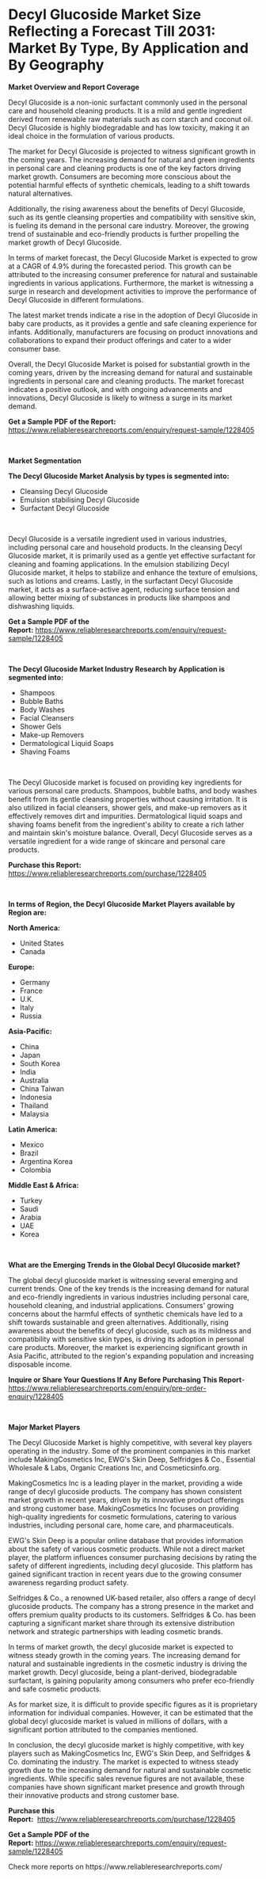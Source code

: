 <p><h1>Decyl Glucoside Market Size Reflecting a Forecast Till 2031: Market By Type, By Application and By Geography</h1></p><p><strong>Market Overview and Report Coverage</strong></p>
<p><p>Decyl Glucoside is a non-ionic surfactant commonly used in the personal care and household cleaning products. It is a mild and gentle ingredient derived from renewable raw materials such as corn starch and coconut oil. Decyl Glucoside is highly biodegradable and has low toxicity, making it an ideal choice in the formulation of various products.</p><p>The market for Decyl Glucoside is projected to witness significant growth in the coming years. The increasing demand for natural and green ingredients in personal care and cleaning products is one of the key factors driving market growth. Consumers are becoming more conscious about the potential harmful effects of synthetic chemicals, leading to a shift towards natural alternatives.</p><p>Additionally, the rising awareness about the benefits of Decyl Glucoside, such as its gentle cleansing properties and compatibility with sensitive skin, is fueling its demand in the personal care industry. Moreover, the growing trend of sustainable and eco-friendly products is further propelling the market growth of Decyl Glucoside.</p><p>In terms of market forecast, the Decyl Glucoside Market is expected to grow at a CAGR of 4.9% during the forecasted period. This growth can be attributed to the increasing consumer preference for natural and sustainable ingredients in various applications. Furthermore, the market is witnessing a surge in research and development activities to improve the performance of Decyl Glucoside in different formulations.</p><p>The latest market trends indicate a rise in the adoption of Decyl Glucoside in baby care products, as it provides a gentle and safe cleaning experience for infants. Additionally, manufacturers are focusing on product innovations and collaborations to expand their product offerings and cater to a wider consumer base.</p><p>Overall, the Decyl Glucoside Market is poised for substantial growth in the coming years, driven by the increasing demand for natural and sustainable ingredients in personal care and cleaning products. The market forecast indicates a positive outlook, and with ongoing advancements and innovations, Decyl Glucoside is likely to witness a surge in its market demand.</p></p>
<p><strong>Get a Sample PDF of the Report:</strong> <a href="https://www.reliableresearchreports.com/enquiry/request-sample/1228405">https://www.reliableresearchreports.com/enquiry/request-sample/1228405</a></p>
<p>&nbsp;</p>
<p><strong>Market Segmentation</strong></p>
<p><strong>The Decyl Glucoside Market Analysis by types is segmented into:</strong></p>
<p><ul><li>Cleansing Decyl Glucoside</li><li>Emulsion stabilising Decyl Glucoside</li><li>Surfactant Decyl Glucoside</li></ul></p>
<p>&nbsp;</p>
<p><p>Decyl Glucoside is a versatile ingredient used in various industries, including personal care and household products. In the cleansing Decyl Glucoside market, it is primarily used as a gentle yet effective surfactant for cleaning and foaming applications. In the emulsion stabilizing Decyl Glucoside market, it helps to stabilize and enhance the texture of emulsions, such as lotions and creams. Lastly, in the surfactant Decyl Glucoside market, it acts as a surface-active agent, reducing surface tension and allowing better mixing of substances in products like shampoos and dishwashing liquids.</p></p>
<p><strong>Get a Sample PDF of the Report:</strong>&nbsp;<a href="https://www.reliableresearchreports.com/enquiry/request-sample/1228405">https://www.reliableresearchreports.com/enquiry/request-sample/1228405</a></p>
<p>&nbsp;</p>
<p><strong>The Decyl Glucoside Market Industry Research by Application is segmented into:</strong></p>
<p><ul><li>Shampoos</li><li>Bubble Baths</li><li>Body Washes</li><li>Facial Cleansers</li><li>Shower Gels</li><li>Make-up Removers</li><li>Dermatological Liquid Soaps</li><li>Shaving Foams</li></ul></p>
<p>&nbsp;</p>
<p><p>The Decyl Glucoside market is focused on providing key ingredients for various personal care products. Shampoos, bubble baths, and body washes benefit from its gentle cleansing properties without causing irritation. It is also utilized in facial cleansers, shower gels, and make-up removers as it effectively removes dirt and impurities. Dermatological liquid soaps and shaving foams benefit from the ingredient's ability to create a rich lather and maintain skin's moisture balance. Overall, Decyl Glucoside serves as a versatile ingredient for a wide range of skincare and personal care products.</p></p>
<p><strong>Purchase this Report:</strong>&nbsp; <a href="https://www.reliableresearchreports.com/purchase/1228405">https://www.reliableresearchreports.com/purchase/1228405</a></p>
<p>&nbsp;</p>
<p><strong>In terms of Region, the Decyl Glucoside Market Players available by Region are:</strong></p>
<p>
    <p> <strong> North America: </strong>
        <ul>
            <li>United States</li>
            <li>Canada</li>
        </ul>
        </p> 
    <p> <strong> Europe: </strong>
        <ul>
            <li>Germany</li>
            <li>France</li>
            <li>U.K.</li>
            <li>Italy</li>
            <li>Russia</li>
        </ul>
        </p> 
    <p> <strong> Asia-Pacific: </strong>
        <ul>
            <li>China</li>
            <li>Japan</li>
            <li>South Korea</li>
            <li>India</li>
            <li>Australia</li>
            <li>China Taiwan</li>
            <li>Indonesia</li>
            <li>Thailand</li>
            <li>Malaysia</li>
        </ul>
        </p> 
    <p> <strong> Latin America: </strong>
        <ul>
            <li>Mexico</li>
            <li>Brazil</li>
            <li>Argentina Korea</li>
            <li>Colombia</li>
        </ul>
        </p> 
    <p> <strong> Middle East & Africa: </strong>
        <ul>
            <li>Turkey</li>
            <li>Saudi</li>
            <li>Arabia</li>
            <li>UAE</li>
            <li>Korea</li>
        </ul>
    </p>
    </p>
<p>&nbsp;</p>
<p><strong>What are the Emerging Trends in the Global Decyl Glucoside market?</strong></p>
<p><p>The global decyl glucoside market is witnessing several emerging and current trends. One of the key trends is the increasing demand for natural and eco-friendly ingredients in various industries including personal care, household cleaning, and industrial applications. Consumers' growing concerns about the harmful effects of synthetic chemicals have led to a shift towards sustainable and green alternatives. Additionally, rising awareness about the benefits of decyl glucoside, such as its mildness and compatibility with sensitive skin types, is driving its adoption in personal care products. Moreover, the market is experiencing significant growth in Asia Pacific, attributed to the region's expanding population and increasing disposable income.</p></p>
<p><strong>Inquire or Share Your Questions If Any Before Purchasing This Report</strong>- <a href="https://www.reliableresearchreports.com/enquiry/pre-order-enquiry/1228405">https://www.reliableresearchreports.com/enquiry/pre-order-enquiry/1228405</a></p>
<p>&nbsp;</p>
<p><strong>Major Market Players</strong></p>
<p><p>The Decyl Glucoside Market is highly competitive, with several key players operating in the industry. Some of the prominent companies in this market include MakingCosmetics Inc, EWG's Skin Deep, Selfridges & Co., Essential Wholesale & Labs, Organic Creations Inc, and Cosmeticsinfo.org.</p><p>MakingCosmetics Inc is a leading player in the market, providing a wide range of decyl glucoside products. The company has shown consistent market growth in recent years, driven by its innovative product offerings and strong customer base. MakingCosmetics Inc focuses on providing high-quality ingredients for cosmetic formulations, catering to various industries, including personal care, home care, and pharmaceuticals.</p><p>EWG's Skin Deep is a popular online database that provides information about the safety of various cosmetic products. While not a direct market player, the platform influences consumer purchasing decisions by rating the safety of different ingredients, including decyl glucoside. This platform has gained significant traction in recent years due to the growing consumer awareness regarding product safety.</p><p>Selfridges & Co., a renowned UK-based retailer, also offers a range of decyl glucoside products. The company has a strong presence in the market and offers premium quality products to its customers. Selfridges & Co. has been capturing a significant market share through its extensive distribution network and strategic partnerships with leading cosmetic brands.</p><p>In terms of market growth, the decyl glucoside market is expected to witness steady growth in the coming years. The increasing demand for natural and sustainable ingredients in the cosmetic industry is driving the market growth. Decyl glucoside, being a plant-derived, biodegradable surfactant, is gaining popularity among consumers who prefer eco-friendly and safe cosmetic products.</p><p>As for market size, it is difficult to provide specific figures as it is proprietary information for individual companies. However, it can be estimated that the global decyl glucoside market is valued in millions of dollars, with a significant portion attributed to the companies mentioned.</p><p>In conclusion, the decyl glucoside market is highly competitive, with key players such as MakingCosmetics Inc, EWG's Skin Deep, and Selfridges & Co. dominating the industry. The market is expected to witness steady growth due to the increasing demand for natural and sustainable cosmetic ingredients. While specific sales revenue figures are not available, these companies have shown significant market presence and growth through their innovative products and strong customer base.</p></p>
<p><strong>Purchase this Report:</strong>&nbsp;&nbsp;<a href="https://www.reliableresearchreports.com/purchase/1228405">https://www.reliableresearchreports.com/purchase/1228405</a></p>
<p></p>
<p><strong>Get a Sample PDF of the Report:</strong>&nbsp;<a href="https://www.reliableresearchreports.com/enquiry/request-sample/1228405">https://www.reliableresearchreports.com/enquiry/request-sample/1228405</a></p>
<p>Check more reports on https://www.reliableresearchreports.com/</p>